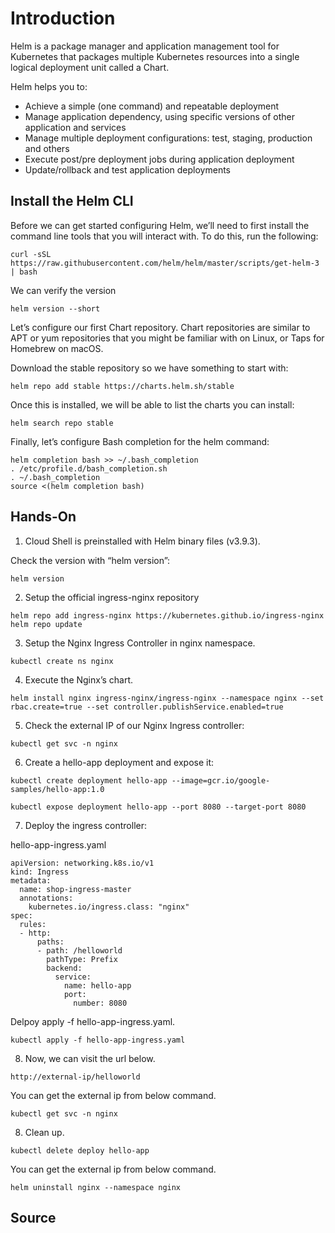 # Introduction

Helm is a package manager and application management tool for Kubernetes that packages multiple Kubernetes resources into a single logical deployment unit called a Chart.

Helm helps you to:

- Achieve a simple (one command) and repeatable deployment
- Manage application dependency, using specific versions of other application and services
- Manage multiple deployment configurations: test, staging, production and others
- Execute post/pre deployment jobs during application deployment
- Update/rollback and test application deployments

## Install the Helm CLI

Before we can get started configuring Helm, we’ll need to first install the command line tools that you will interact with. To do this, run the following:

```
curl -sSL https://raw.githubusercontent.com/helm/helm/master/scripts/get-helm-3 | bash

```

We can verify the version

```
helm version --short
```

Let’s configure our first Chart repository. Chart repositories are similar to APT or yum repositories that you might be familiar with on Linux, or Taps for Homebrew on macOS.

Download the stable repository so we have something to start with:
```
helm repo add stable https://charts.helm.sh/stable
```

Once this is installed, we will be able to list the charts you can install:
```
helm search repo stable
```

Finally, let’s configure Bash completion for the helm command:
```
helm completion bash >> ~/.bash_completion
. /etc/profile.d/bash_completion.sh
. ~/.bash_completion
source <(helm completion bash)
```

## Hands-On

1. Cloud Shell is preinstalled with Helm binary files (v3.9.3).

Check the version with “helm version”:
```
helm version
```

2. Setup the official ingress-nginx repository
```
helm repo add ingress-nginx https://kubernetes.github.io/ingress-nginx
helm repo update
```


3. Setup the Nginx Ingress Controller in nginx namespace.
```
kubectl create ns nginx
```

4. Execute the Nginx’s chart.
```
helm install nginx ingress-nginx/ingress-nginx --namespace nginx --set rbac.create=true --set controller.publishService.enabled=true
```

5. Check the external IP of our Nginx Ingress controller:
```
kubectl get svc -n nginx
```

6. Create a hello-app deployment and expose it:
```
kubectl create deployment hello-app --image=gcr.io/google-samples/hello-app:1.0

kubectl expose deployment hello-app --port 8080 --target-port 8080
```

7. Deploy the ingress controller:

hello-app-ingress.yaml
```
apiVersion: networking.k8s.io/v1
kind: Ingress
metadata:
  name: shop-ingress-master
  annotations:
    kubernetes.io/ingress.class: "nginx"
spec:
  rules:
  - http:
      paths:
      - path: /helloworld
        pathType: Prefix
        backend:
          service:
            name: hello-app
            port:
              number: 8080
```
Delpoy apply -f hello-app-ingress.yaml.
```
kubectl apply -f hello-app-ingress.yaml
```
8. Now, we can visit the url below. 
```
http://external-ip/helloworld
```
You can get the external ip from below command.
```
kubectl get svc -n nginx
```
8. Clean up. 
```
kubectl delete deploy hello-app
```
You can get the external ip from below command.
```
helm uninstall nginx --namespace nginx
```


## Source
